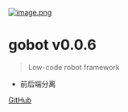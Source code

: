 [![image.png](https://i.postimg.cc/RCdYzPHh/image.png)](https://postimg.cc/DmW6rP53)

# gobot v0.0.6

> Low-code robot framework

- 前后端分离


[GitHub](https://github.com/pojol/gobot/)